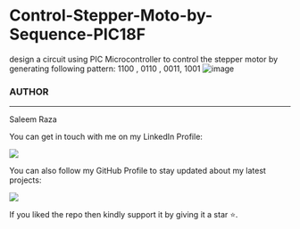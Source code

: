 # Control-Stepper-Moto-by-Sequence-PIC18F

design a circuit using PIC Microcontroller to control the stepper motor by generating following pattern: 1100 , 0110 , 0011, 1001 
![image](https://user-images.githubusercontent.com/95694625/183306339-ae8ad03d-f5b1-4adf-835c-1e701f8e615b.png)







### AUTHOR
<hr>
Saleem Raza


You can get in touch with me on my LinkedIn Profile:



<a href = "https://www.linkedin.com/in/saleemraza1/"><img src="https://img.icons8.com/fluent/48/000000/linkedin.png"/></a>







You can also follow my GitHub Profile to stay updated about my latest projects:


<a href = "https://github.com/RazaSaleem"><img src="https://img.icons8.com/fluent/48/000000/github.png"/></a>


If you liked the repo then kindly support it by giving it a star ⭐.
